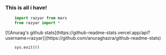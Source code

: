 ### This is all i have!
```python
    import razyar from mars
    from razyar import *
```

<body>
[![Anurag's github stats](https://github-readme-stats.vercel.app/api?username=razyar)](https://github.com/anuraghazra/github-readme-stats)

</body>

```python
    sys.exit(0)
```
